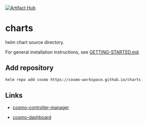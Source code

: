 [![Artifact Hub](https://img.shields.io/endpoint?url=https://artifacthub.io/badge/repository/cosmo)](https://artifacthub.io/packages/search?repo=cosmo)

# charts
helm chart source directory.

For general installation instructions, see [GETTING-STARTED.md](https://github.com/cosmo-workspace/cosmo/blob/main/docs/GETTING-STARTED.md).

## Add repository

```sh
helm repo add cosmo https://cosmo-workspace.github.io/charts
```

## Links

- [cosmo-controller-manager](https://github.com/cosmo-workspace/cosmo/tree/main/charts/cosmo-controller-manager)

- [cosmo-dashboard](https://github.com/cosmo-workspace/cosmo/tree/main/charts/cosmo-dashboard)
